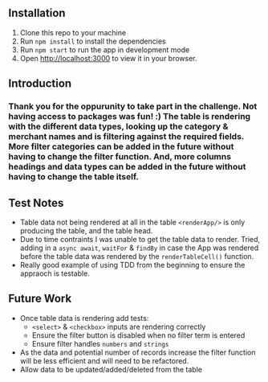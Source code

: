 ## Installation

1. Clone this repo to your machine
2. Run `npm install` to install the dependencies
3. Run `npm start` to run the app in development mode
4. Open [http://localhost:3000](http://localhost:3000) to view it in your browser.

## Introduction

### Thank you for the oppurunity to take part in the challenge. Not having access to packages was fun! :) The table is rendering with the different data types, looking up the category & merchant names and is filtering against the required fields. More filter categories can be added in the future without having to change the filter function. And, more columns headings and data types can be added in the future without having to change the table itself.

## Test Notes

- Table data not being rendered at all in the table `<renderApp/>` is only producing the table, and the table head.
- Due to time contraints I was unable to get the table data to render. Tried, adding in a `async await`, `waitFor` & `findBy` in case the App was rendered before the table data was rendered by the `renderTableCell()` function.
- Really good example of using TDD from the beginning to ensure the appraoch is testable.

## Future Work

- Once table data is rendering add tests:
  - `<select>` & `<checkbox>` inputs are rendering correctly
  - Ensure the filter button is disabled when no filter term is entered
  - Ensure filter handles `numbers` and `strings`
- As the data and potential number of records increase the filter function will be less efficient and will need to be refactored.
- Allow data to be updated/added/deleted from the table
